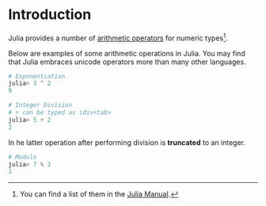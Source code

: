 # Introduction

Julia provides a number of [arithmetic operators](https://en.wikipedia.org/wiki/Arithmetic#Arithmetic_operations) for numeric types[^1].

[^1]: You can find a list of them in the [Julia Manual](https://docs.julialang.org/en/v1/manual/mathematical-operations/#Arithmetic-Operators).

Below are examples of some arithmetic operations in Julia. You may find that Julia embraces unicode operators more than many other languages.

```julia
# Exponentiation
julia> 3 ^ 2
9
```

```julia
# Integer Division
# ÷ can be typed as \div<tab>
julia> 5 ÷ 2
2
```

In he latter operation after performing division is **truncated** to an integer.

```julia
# Modulo
julia> 7 % 2
1
```
